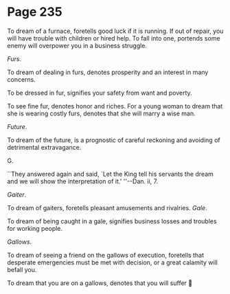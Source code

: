 # Page 235
To dream of a furnace, foretells good luck if it is running.
If out of repair, you will have trouble with children or hired help.
To fall into one, portends some enemy will overpower you in
a business struggle.


_Furs_.


To dream of dealing in furs, denotes prosperity and an interest
in many concerns.


To be dressed in fur, signifies your safety from want and poverty.


To see fine fur, denotes honor and riches. For a young woman to dream
that she is wearing costly furs, denotes that she will marry a wise man.


_Future_.


To dream of the future, is a prognostic of careful reckoning and avoiding
of detrimental extravagance.




G.


``They answered again and said, `Let the King tell his servants
the dream and we will show the interpretation of it.'
''--Dan. ii, 7.


_Gaiter_.


To dream of gaiters, foretells pleasant amusements and rivalries. _Gale_.


To dream of being caught in a gale, signifies business losses
and troubles for working people.


_Gallows_.


To dream of seeing a friend on the gallows of execution,
foretells that desperate emergencies must be met with decision,
or a great calamity will befall you.


To dream that you are on a gallows, denotes that you will suffer
